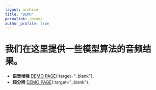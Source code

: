 ```yaml
---
layout: archive
title: "DEMO"
permalink: /demo/
author_profile: true
---
```


 

# 我们在这里提供一些模型算法的音频结果。

- **语音增强** [DEMO PAGE](https://wanliangdaxia.github.io/){:target="_blank"}.
- **超分辨** [DEMO PAGE](https://sdnetdemo.github.io/){:target="_blank"}.
